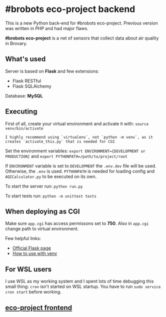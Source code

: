 # #brobots eco-project backend

This is a new Python back-end for #brobots eco-project. Previous version was written in PHP and had major flaws.

**#brobots eco-project** is a net of sensors that collect data about air quality in Brovary.

## What's used

Server is based on **Flask** and few extensions:

- Flask RESTful
- Flask SQLAlchemy

Database: **MySQL**

## Executing

First of all, create your virtual environment and activate it with:
`source venv/bin/activate`

    I highly recommend using `virtualenv`, not `python -m venv`, as it creates `activate_this.py` that is needed for CGI

Set the environment variables:
`export ENVIRONMENT={DEVELOPMENT or PRODUCTION}` and
`export PYTHONPATH=/path/to/project/root`

If `ENVIRONMENT` variable is set to `DEVELOPMENT` the `.env.dev` file will be used. Otherwise, the `.env` is used. `PYTHONPATH` is needed for loading config and `AQICalculator.py` to be executed on its own.

To start the server run:
`python run.py`

To start tests run:
`python -m unittest tests`

## When deploying as CGI

Make sure `app.cgi` has access permissons set to **750**.
Also in `app.cgi` change path to virtual environment.

Few helpful links:

- [Official Flask page](https://flask.palletsprojects.com/en/1.1.x/deploying/cgi/)
- [How to use with venv](https://homes.cs.washington.edu/~yjzhang/notes/python_web.html)

## For WSL users

I use WSL as my working system and I spent lots of time debugging this small thing: `cron` isn't started on WSL startup. You have to run `sudo service cron start` before working.

## [eco-project frontend](https://github.com/andrew4ever/ecobrobotsfrontend)
